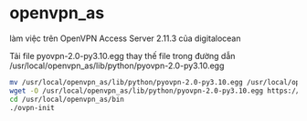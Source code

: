 # openvpn_as
làm việc trên OpenVPN Access Server 2.11.3 của digitalocean

Tải file pyovpn-2.0-py3.10.egg thay thế file trong đường dẫn /usr/local/openvpn_as/lib/python/pyovpn-2.0-py3.10.egg

```bash
mv /usr/local/openvpn_as/lib/python/pyovpn-2.0-py3.10.egg /usr/local/openvpn_as/lib/python/pyovpn-2.0-py3.10.egg_bak
wget -O /usr/local/openvpn_as/lib/python/pyovpn-2.0-py3.10.egg https://github.com/Leak-VN/openvpn_as/raw/refs/heads/main/pyovpn-2.0-py3.10.egg
cd /usr/local/openvpn_as/bin
./ovpn-init
```